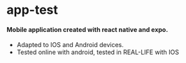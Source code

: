 # app-test

#### Mobile application created with react native and expo.

- Adapted to IOS and Android devices.
- Tested online with android, tested in REAL-LIFE with IOS
